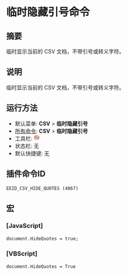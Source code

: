 # 临时隐藏引号命令

## 摘要

临时显示当前的 CSV 文档，不带引号或转义字符。

## 说明

临时显示当前的 CSV 文档，不带引号或转义字符。

## 运行方法

- 默认菜单: **CSV** \> **临时隐藏引号**
- [所有命令](../tools/all_commands): **CSV** \> **临时隐藏引号**
- 工具栏: ![](../../images/csv_hide_quotes.png)
- 状态栏: 无
- 默认快捷键: 无

## 插件命令ID

```
EEID_CSV_HIDE_QUOTES (4067)
```

## 宏

### \[JavaScript\]

```
document.HideQuotes = true;
```

### \[VBScript\]

```
document.HideQuotes = True
```
